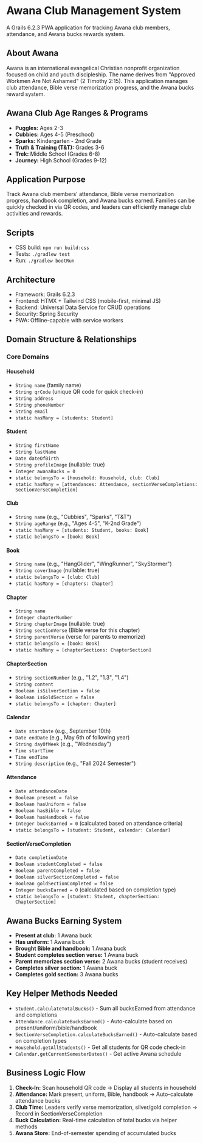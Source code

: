 # Awana Club Management System

A Grails 6.2.3 PWA application for tracking Awana club members, attendance, and Awana bucks rewards system.

## About Awana
Awana is an international evangelical Christian nonprofit organization focused on child and youth discipleship. The name derives from "Approved Workmen Are Not Ashamed" (2 Timothy 2:15). This application manages club attendance, Bible verse memorization progress, and the Awana bucks reward system.

## Awana Club Age Ranges & Programs
- **Puggles:** Ages 2-3
- **Cubbies:** Ages 4-5 (Preschool)
- **Sparks:** Kindergarten - 2nd Grade
- **Truth & Training (T&T):** Grades 3-6
- **Trek:** Middle School (Grades 6-8)
- **Journey:** High School (Grades 9-12)

## Application Purpose
Track Awana club members' attendance, Bible verse memorization progress, handbook completion, and Awana bucks earned. Families can be quickly checked in via QR codes, and leaders can efficiently manage club activities and rewards.

## Scripts
- CSS build: `npm run build:css`
- Tests: `./gradlew test`
- Run: `./gradlew bootRun`

## Architecture
- Framework: Grails 6.2.3
- Frontend: HTMX + Tailwind CSS (mobile-first, minimal JS)
- Backend: Universal Data Service for CRUD operations
- Security: Spring Security
- PWA: Offline-capable with service workers

## Domain Structure & Relationships

### Core Domains

#### Household
- `String name` (family name)
- `String qrCode` (unique QR code for quick check-in)
- `String address`
- `String phoneNumber`
- `String email`
- `static hasMany = [students: Student]`

#### Student
- `String firstName`
- `String lastName`
- `Date dateOfBirth`
- `String profileImage` (nullable: true)
- `Integer awanaBucks = 0`
- `static belongsTo = [household: Household, club: Club]`
- `static hasMany = [attendances: Attendance, sectionVerseCompletions: SectionVerseCompletion]`

#### Club
- `String name` (e.g., "Cubbies", "Sparks", "T&T")
- `String ageRange` (e.g., "Ages 4-5", "K-2nd Grade")
- `static hasMany = [students: Student, books: Book]`
- `static belongsTo = [book: Book]`

#### Book
- `String name` (e.g., "HangGlider", "WingRunner", "SkyStormer")
- `String coverImage` (nullable: true)
- `static belongsTo = [club: Club]`
- `static hasMany = [chapters: Chapter]`

#### Chapter
- `String name`
- `Integer chapterNumber`
- `String chapterImage` (nullable: true)
- `String sectionVerse` (Bible verse for this chapter)
- `String parentVerse` (verse for parents to memorize)
- `static belongsTo = [book: Book]`
- `static hasMany = [chapterSections: ChapterSection]`

#### ChapterSection
- `String sectionNumber` (e.g., "1.2", "1.3", "1.4")
- `String content`
- `Boolean isSilverSection = false`
- `Boolean isGoldSection = false`
- `static belongsTo = [chapter: Chapter]`

#### Calendar
- `Date startDate` (e.g., September 10th)
- `Date endDate` (e.g., May 6th of following year)
- `String dayOfWeek` (e.g., "Wednesday")
- `Time startTime`
- `Time endTime`
- `String description` (e.g., "Fall 2024 Semester")

#### Attendance
- `Date attendanceDate`
- `Boolean present = false`
- `Boolean hasUniform = false`
- `Boolean hasBible = false`
- `Boolean hasHandbook = false`
- `Integer bucksEarned = 0` (calculated based on attendance criteria)
- `static belongsTo = [student: Student, calendar: Calendar]`

#### SectionVerseCompletion
- `Date completionDate`
- `Boolean studentCompleted = false`
- `Boolean parentCompleted = false`
- `Boolean silverSectionCompleted = false`
- `Boolean goldSectionCompleted = false`
- `Integer bucksEarned = 0` (calculated based on completion type)
- `static belongsTo = [student: Student, chapterSection: ChapterSection]`

## Awana Bucks Earning System
- **Present at club:** 1 Awana buck
- **Has uniform:** 1 Awana buck
- **Brought Bible and handbook:** 1 Awana buck
- **Student completes section verse:** 1 Awana buck
- **Parent memorizes section verse:** 2 Awana bucks (student receives)
- **Completes silver section:** 1 Awana buck
- **Completes gold section:** 3 Awana bucks

## Key Helper Methods Needed
- `Student.calculateTotalBucks()` - Sum all bucksEarned from attendance and completions
- `Attendance.calculateBucksEarned()` - Auto-calculate based on present/uniform/bible/handbook
- `SectionVerseCompletion.calculateBucksEarned()` - Auto-calculate based on completion types
- `Household.getAllStudents()` - Get all students for QR code check-in
- `Calendar.getCurrentSemesterDates()` - Get active Awana schedule

## Business Logic Flow
1. **Check-In:** Scan household QR code → Display all students in household
2. **Attendance:** Mark present, uniform, Bible, handbook → Auto-calculate attendance bucks
3. **Club Time:** Leaders verify verse memorization, silver/gold completion → Record in SectionVerseCompletion
4. **Buck Calculation:** Real-time calculation of total bucks via helper methods
5. **Awana Store:** End-of-semester spending of accumulated bucks